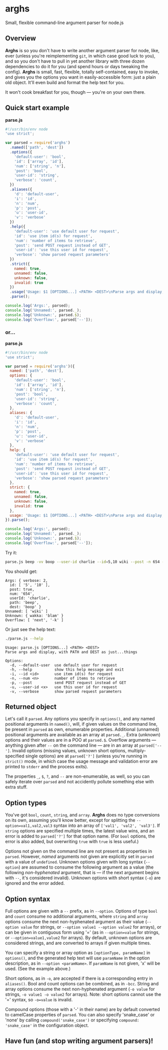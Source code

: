 # arghs
Small, flexible command-line argument parser for node.js

## Overview

**Arghs** is so you don't have to write another argument parser for node, like, ever (unless you're reimplementing `git`, in which case good luck to you), and so you don't have to pull in yet another library with three dozen dependencies to do it for you (and spend hours or days tweaking the config). **Arghs** is small, fast, flexible, totally self-contained, easy to invoke, and gives you the options you want in easily-accessible form: just a plain old object. It'll even build and format the help text for you.

It won't cook breakfast for you, though — you're on your own there.

## Quick start example

**parse.js**
```javascript
#!/usr/bin/env node
'use strict';

var parsed = require('arghs')
  .named(['path', 'dest'])
  .options({
    'default-user': 'bool',
    'id': ['array', 'id'],
    'num': ['string', 'n'],
    'post': 'bool',
    'user-id': 'string',
    'verbose': 'count',
  })
  .aliases({
    'd': 'default-user',
    'i': 'id',
    'n': 'num',
    'p': 'post',
    'u': 'user-id',
    'v': 'verbose'
  })
  .help({
    'default-user': 'use default user for request',
    'id': 'use item id(s) for request',
    'num': 'number of items to retrieve',
    'post': 'send POST request instead of GET',
    'user-id': 'use this user id for request',
    'verbose': 'show parsed request parameters'
  })
  .strict({
    named: true,
    unnamed: false,
    unknown: false,
    invalid: true
  })
  .usage('Usage: $1 [OPTIONS...] <PATH> <DEST>\nParse args and display, with PATH and DEST as just...things')
  .parse();

console.log('Args:', parsed);
console.log('Unnamed:', parsed._);
console.log('Unknown:', parsed.$);
console.log('Overflow:', parsed['--']);
```

### or...

**parse.js**
```javascript
#!/usr/bin/env node
'use strict';

var parsed = require('arghs')({
  named: ['path', 'dest'],
  options: {
    'default-user': 'bool',
    'id': ['array', 'id'],
    'num': ['string', 'n'],
    'post': 'bool',
    'user-id': 'string',
    'verbose': 'count',
  },
  aliases: {
    'd': 'default-user',
    'i': 'id',
    'n': 'num',
    'p': 'post',
    'u': 'user-id',
    'v': 'verbose'
  },
  help: {
    'default-user': 'use default user for request',
    'id': 'use item id(s) for request',
    'num': 'number of items to retrieve',
    'post': 'send POST request instead of GET',
    'user-id': 'use this user id for request',
    'verbose': 'show parsed request parameters'
  },
  strict: {
    named: true,
    unnamed: false,
    unknown: false,
    invalid: true
  },
  usage: 'Usage: $1 [OPTIONS...] <PATH> <DEST>\nParse args and display, with PATH and DEST as just...things'
}).parse();

console.log('Args:', parsed);
console.log('Unnamed:', parsed._);
console.log('Unknown:', parsed.$);
console.log('Overflow:', parsed['--']);
```

Try it:
```bash
parse.js beep -vv boop --user-id charlie --id=5,10 wiki --post -n 654 --wakka blam -- next -k
```
You should get:
```
Args: { verbose: 2,
  id: [ '5', '10' ],
  post: true,
  num: '654',
  userId: 'charlie',
  path: 'beep',
  dest: 'boop' }
Unnamed: [ 'wiki' ]
Unknown: { wakka: 'blam' }
Overflow: [ 'next', '-k' ]
```

Or just see the help text:
```bash
./parse.js --help
```

```
Usage: parse.js [OPTIONS...] <PATH> <DEST>
Parse args and display, with PATH and DEST as just...things

Options:
  -d, --default-user  use default user for request
  -h, --help          show this help message and exit
  -i, --id <id>       use item id(s) for request
  -n, --num <n>       number of items to retrieve
  -p, --post          send POST request instead of GET
  -u, --user-id <x>   use this user id for request
  -v, --verbose       show parsed request parameters
```

## Returned object

Let's call it `parsed`. Any options you specify in `options()`, and any named positional arguments in `named()`, will, if given values on the command line, be present in `parsed` as own, enumerable properties. Additional (unnamed) positional arguments are available as an array at `parsed._`. Extra (unknown) options and their values are in a POO at `parsed.$`. Overflow arguments — anything given after `--` on the command line — are in an array at `parsed['--']`. Invalid options (missing values, unknown short options, multiply-specified single options) are at `parsed['?']` (unless you're running in `strict()` mode, in which case the usage message and validation error are printed to `stderr` and the process exits).

The properties `_`, `$`, `?`, and `--` are non-enumerable, as well, so you can safely iterate over `parsed` and not accidently pollute something else with extra stuff.

## Option types

You've got `bool`, `count`, `string`, and `array`. **Arghs** does no type conversions on its own, assuming you'll know better, except for splitting the `--option=val1,val2,val3` syntax into an array of `['val1', 'val2', 'val3']`. If `string` options are specified multiple times, the latest value wins, and an error is added to `parsed['?']` for that option name. (For `bool` options, the error is also added, but overwriting `true` with `true` is less useful.)

Options not given on the command line are not present as properties in `parsed`. However, *named* arguments not given are explicitly set in `parsed` with a value of `undefined`. Unknown options given with long syntax (`--option`) are assumed to consume the following argument as a value (the following *non-hyphenated* argument, that is — if the next argument begins with `--`, it's considered invalid). Unknown options with short syntax (`-o`) are ignored and the error added.

## Option syntax

Full options are given with a `--` prefix, as in `--option`. Options of type `bool` and `count` consume no additional arguments, where `string` and `array` options consume the next non-hyphenated argument as their value (`--option value` for strings, or `--option value1 --option value2` for arrays), or can be given in contiguous form using '=' (as in `--option=value` for strings, or `--option=value1,value2` for arrays). By default, unknown options are considered strings, and are converted to arrays if given multiple times.

You can specify a string or array option as `[optionType, paramName]` in `options()`, and the generated help text will use `paramName` in the option description, as in `--option <paramName>`. If `paramName` is not given, 'x' will be used. (See the example above.)

Short options, as in `-o`, are accepted if there is a corresponding entry in `aliases()`. Bool and count options can be combined, as in `-bcc`. String and array options consume the next non-hyphenated argument (`-o value` for strings, `-o value1 -o value2` for arrays). Note: short options cannot use the '=' syntax, so `-o=value` is invalid.

Compound options (those with a '-' in their name) are by default converted to camelCase properties of `parsed`. You can also specify 'snake_case' or 'none' by calling `compound('snake_case')` or specifying `compound: 'snake_case'` in the configuration object.

## Have fun (and stop writing argument parsers)!
